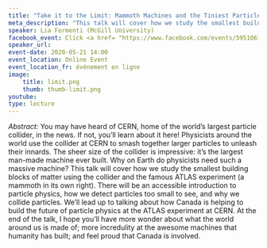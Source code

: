 ```yaml
---
title: "Take it to the Limit: Mammoth Machines and the Tiniest Particles"
meta_description: "This talk will cover how we study the smallest building blocks of matter using the collider and the famous ATLAS experiment."
speaker: Lia Formenti (McGill University)
facebook_event: Click <a href= "https://www.facebook.com/events/595106767772849/" >here</a> for the livestream!
speaker_url:
event-date: 2020-05-21 14:00
event_location: Online Event
event_location_fr: événement en ligne
image:
    title: limit.png
    thumb: thumb-limit.png
youtube:
type: lecture
---
```

*Abstract:*
You may have heard of CERN, home of the world’s largest particle collider, in the news. If not, you’ll learn about it here! Physicists around the world use the collider at CERN to smash together larger particles to unleash their innards. The sheer size of the collider is impressive: it’s the largest man-made machine ever built. Why on Earth do physicists need such a massive machine? This talk will cover how we study the smallest building blocks of matter using the collider and the famous ATLAS experiment (a mammoth in its own right). There will be an accessible introduction to particle physics, how we detect particles too small to see, and why we collide particles. We’ll lead up to talking about how Canada is helping to build the future of particle physics at the ATLAS experiment at CERN. At the end of the talk, I hope you’ll have more wonder about what the world around us is made of; more incredulity at the awesome machines that humanity has built; and feel proud that Canada is involved.
